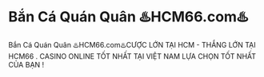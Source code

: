 # Bắn Cá Quán Quân ♨️HCM66.com♨️

Bắn Cá Quán Quân ♨️HCM66.com♨️CƯỢC LỚN TẠI HCM - THẮNG LỚN TẠI HCM66 . CASINO ONLINE TỐT NHẤT TẠI VIỆT NAM LỰA CHỌN TỐT NHẤT CỦA BẠN !